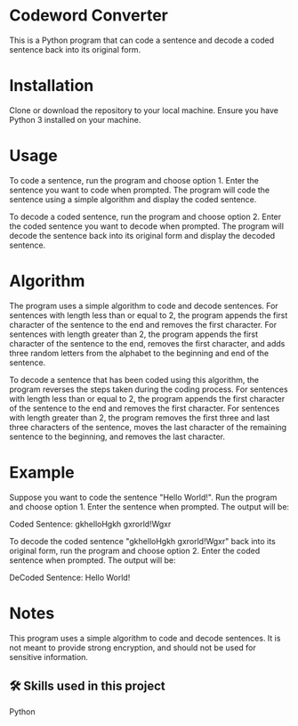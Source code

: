 # Codeword Converter
This is a Python program that can code a sentence and decode a coded sentence back into its original form.

# Installation
Clone or download the repository to your local machine.
Ensure you have Python 3 installed on your machine.

# Usage
To code a sentence, run the program and choose option 1. Enter the sentence you want to code when prompted. The program will code the sentence using a simple algorithm and display the coded sentence.

To decode a coded sentence, run the program and choose option 2. Enter the coded sentence you want to decode when prompted. The program will decode the sentence back into its original form and display the decoded sentence.

# Algorithm
The program uses a simple algorithm to code and decode sentences. For sentences with length less than or equal to 2, the program appends the first character of the sentence to the end and removes the first character. For sentences with length greater than 2, the program appends the first character of the sentence to the end, removes the first character, and adds three random letters from the alphabet to the beginning and end of the sentence.

To decode a sentence that has been coded using this algorithm, the program reverses the steps taken during the coding process. For sentences with length less than or equal to 2, the program appends the first character of the sentence to the end and removes the first character. For sentences with length greater than 2, the program removes the first three and last three characters of the sentence, moves the last character of the remaining sentence to the beginning, and removes the last character.
# Example
Suppose you want to code the sentence "Hello World!". Run the program and choose option 1. Enter the sentence when prompted. The output will be:

Coded Sentence: gkhelloHgkh gxrorld!Wgxr

To decode the coded sentence "gkhelloHgkh gxrorld!Wgxr" back into its original form, run the program and choose option 2. Enter the coded sentence when prompted. The output will be:

DeCoded Sentence: Hello World!

# Notes
This program uses a simple algorithm to code and decode sentences. It is not meant to provide strong encryption, and should not be used for sensitive information.

## 🛠 Skills used in this project
Python
